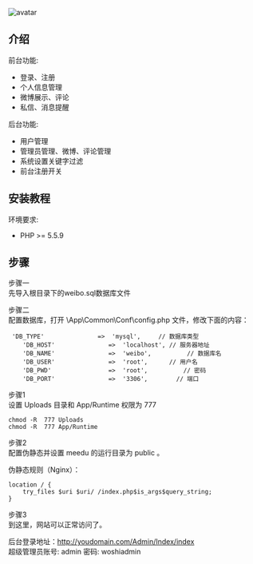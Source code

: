 ![avatar](http://p06ero5ye.bkt.clouddn.com/LH8VYD%25_%5BGW6G42SG%5D3A@XK.png)


## 介绍

前台功能:

- 登录、注册
- 个人信息管理
- 微博展示、评论
- 私信、消息提醒


后台功能:

- 用户管理
- 管理员管理、微博、评论管理
- 系统设置关键字过滤
- 前台注册开关



## 安装教程

环境要求:

- PHP >= 5.5.9

## 步骤

步骤一  
先导入根目录下的weibo.sql数据库文件

步骤二  
配置数据库，打开 \App\Common\Conf\config.php 文件，修改下面的内容：

```
 'DB_TYPE'               =>  'mysql',     // 数据库类型
    'DB_HOST'               =>  'localhost', // 服务器地址
    'DB_NAME'               =>  'weibo',          // 数据库名
    'DB_USER'               =>  'root',      // 用户名
    'DB_PWD'                =>  'root',          // 密码
    'DB_PORT'               =>  '3306',        // 端口
```




步骤1  
设置 Uploads 目录和 App/Runtime  权限为 777

```
chmod -R  777 Uploads
chmod -R  777 App/Runtime 
````

步骤2  
配置伪静态并设置 meedu 的运行目录为 public 。

伪静态规则（Nginx）：

```
location / {
	try_files $uri $uri/ /index.php$is_args$query_string;
}
```


步骤3  
到这里，网站可以正常访问了。

后台登录地址：http://youdomain.com/Admin/Index/index  
超级管理员账号: admin  密码: woshiadmin

